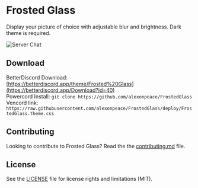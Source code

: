# Frosted Glass

Display your picture of choice with adjustable blur and brightness. Dark theme is required.

![Server Chat](https://i.imgur.com/sUlg8ff.png)

## Download

BetterDiscord Download: [https://betterdiscord.app/theme/Frosted%20Glass](https://betterdiscord.app/Download?id=40)  
Powercord Install: `git clone https://github.com/alexonpeace/FrostedGlass`  
Vencord link: `https://raw.githubusercontent.com/alexonpeace/FrostedGlass/deploy/FrostedGlass.theme.css`

## Contributing

Looking to contribute to Frosted Glass? Read the the [contributing.md](https://github.com/alexonpeace/FrostedGlass/blob/master/CONTRIBUTING.md) file.

## License

See the [LICENSE](https://github.com/alexonpeace/FrostedGlass/blob/master/LICENSE.md) file for license rights and limitations (MIT).
